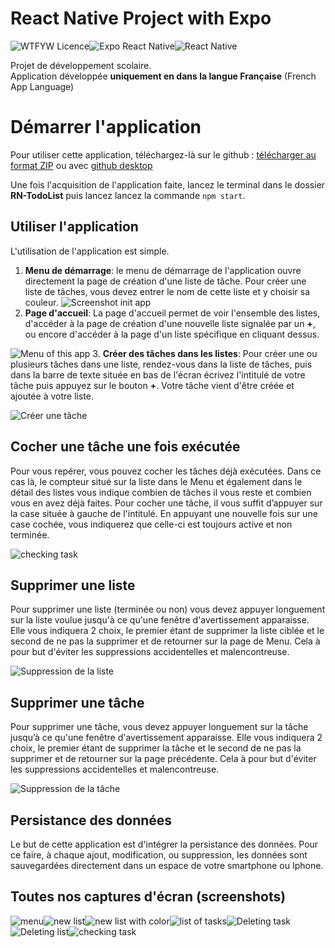 # React Native Project with Expo

![WTFYW Licence](https://s23527.pcdn.co/wp-content/uploads/2015/12/DWTFPL-670x324.jpg.optimal.jpg)![Expo React Native](https://is5-ssl.mzstatic.com/image/thumb/Purple124/v4/74/41/2c/74412c63-5df6-e493-c0f6-4e64faf468ae/source/256x256bb.jpg)![React Native](https://cssilize.com/img/reactnative-logo.png)

Projet de développement scolaire.  
Application développée **uniquement en dans la langue Française** (French App Language)

# Démarrer l'application

Pour utiliser cette application, téléchargez-là sur le github : [télécharger au format ZIP](https://github.com/Maxime-Larroze/RN-TodoList/archive/1.1.zip)
ou avec [github desktop](https://desktop.github.com/)

Une fois l'acquisition de l'application faite, lancez le terminal dans le dossier **RN-TodoList** puis lancez lancez la commande `npm start`.



## Utiliser l'application

L'utilisation de l'application est simple.

 1. **Menu de démarrage**: le menu de démarrage de l'application ouvre directement la page de création d'une liste de tâche. Pour créer une liste de tâches, vous devez entrer le nom de cette liste et y choisir sa couleur. 
 ![Screenshot init app](https://nsa40.casimages.com/img/2020/12/30/mini_201230114936372044.jpg)
 2. **Page d'accueil**: La page d'accueil permet de voir l'ensemble des listes, d'accéder à la page de création d'une nouvelle liste signalée par un **+**, ou encore d'accéder à la page d'un liste spécifique en cliquant dessus.

![Menu of this app](https://nsa40.casimages.com/img/2020/12/30/mini_20123011493653862.jpg)
 3. **Créer des tâches dans les listes**: Pour créer une ou plusieurs tâches dans une liste, rendez-vous dans la liste de tâches, puis dans la barre de texte située en bas de l'écran écrivez l'intitulé de votre tâche puis appuyez sur le bouton **+**. Votre tâche vient d'être créée et ajoutée à votre liste.

![Créer une tâche](https://nsa40.casimages.com/img/2020/12/30/mini_201230114937198320.jpg)


## Cocher une tâche une fois exécutée

Pour vous repérer, vous pouvez cocher les tâches déjà exécutées. Dans ce cas là, le compteur situé sur la liste dans le Menu et également dans le détail des listes vous indique combien de tâches il vous reste et combien vous en avez déjà faites. Pour cocher une tâche, il vous suffit d’appuyer sur la case située à gauche de l'intitulé. En appuyant une nouvelle fois sur une case cochée, vous indiquerez que celle-ci est toujours active et non terminée.

 ![checking task](https://nsa40.casimages.com/img/2020/12/30/mini_201230121217959575.jpg)

## Supprimer une liste

Pour supprimer une liste (terminée ou non) vous devez appuyer longuement sur la liste voulue jusqu'à ce qu'une fenêtre d'avertissement apparaisse. Elle vous indiquera 2 choix, le premier étant de supprimer la liste ciblée et le second de ne pas la supprimer et de retourner sur la page de Menu. Cela à pour but d'éviter les suppressions accidentelles et malencontreuse.

![Suppression de la liste](https://nsa40.casimages.com/img/2020/12/30/mini_201230114937737451.jpg)

## Supprimer une tâche

Pour supprimer une tâche, vous devez appuyer longuement sur la tâche jusqu’à ce qu'une fenêtre d'avertissement apparaisse. Elle vous indiquera 2 choix, le premier étant de supprimer la tâche et le second de ne pas la supprimer et de retourner sur la page précédente. Cela à pour but d'éviter les suppressions accidentelles et malencontreuse.

![Suppression de la tâche](https://nsa40.casimages.com/img/2020/12/30/mini_201230114937452638.jpg)

## Persistance des données

Le but de cette application est d'intégrer la persistance des données. Pour ce faire, à chaque ajout, modification, ou suppression, les données sont sauvegardées directement dans un espace de votre smartphone ou Iphone.


## Toutes nos captures d'écran (screenshots)

![menu](https://nsa40.casimages.com/img/2020/12/30/mini_20123011493653862.jpg)![new list](https://nsa40.casimages.com/img/2020/12/30/mini_201230114936372044.jpg)![new list with color](https://nsa40.casimages.com/img/2020/12/30/mini_201230114936633516.jpg)![list of tasks](https://nsa40.casimages.com/img/2020/12/30/mini_201230114937198320.jpg)![Deleting task](https://nsa40.casimages.com/img/2020/12/30/mini_201230114937452638.jpg)![Deleting list](https://nsa40.casimages.com/img/2020/12/30/mini_201230114937737451.jpg)![checking task](https://nsa40.casimages.com/img/2020/12/30/mini_201230121217959575.jpg)
